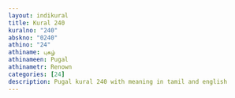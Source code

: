 ```yaml
---
layout: indikural
title: Kural 240
kuralno: "240"
abskno: "0240"
athino: "24"
athiname: புகழ்
athinameen: Pugal
athinametr: Renown
categories: [24]
description: Pugal kural 240 with meaning in tamil and english 
---
```


